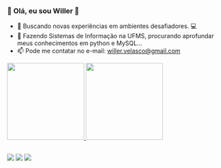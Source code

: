 

### 👋 Olá, eu sou Willer 👋 


<!---
velasco-willer/velasco-willer is a ✨ special ✨ repository because its `README.md` (this file) appears on your GitHub profile.
You can click the Preview link to take a look at your changes.
--->

- 👀 Buscando novas experiências em ambientes desafiadores. &#128187;
- 🌱 Fazendo Sistemas de Informação na UFMS, procurando aprofundar meus conhecimentos em python e MySQL...
- 📫 Pode me contatar no e-mail: willer.velasco@gmail.com

<div>
  <a href="https://www.linkedin.com/in/velasco-willer/">
  <img height="180em" src="https://github-readme-stats.vercel.app/api?username=velasco-willer&show_icons=true&theme=dracula&include_all_commits=true&count_private=true"/>
  <img height="180em" src="https://github-readme-stats.vercel.app/api/top-langs/?username=velasco-willer&layout=compact&langs_count=7&theme=dracula"/>
</div>

 ##
 

<div> 
  <a href="https://wa.me/556792314998?text=Olá!!%20Encontrei%20seu%20perfil%20via%20GitHub.."><img src="https://img.shields.io/badge/WhatsApp-25D366?style=for-the-badge&logo=whatsapp&logoColor=white" target="_blank"></a>
  <a href ="mailto:willer.velasco@gmail.com?Subject=Olá!!%20Encontrei%20seu%20perfil%20via%20GitHub"><img src="https://img.shields.io/badge/-Gmail-%23333?style=for-the-badge&logo=gmail&logoColor=white" target="_blank"></a>
  <a href="https://www.linkedin.com/in/velasco-willer/" target="_blank"><img src="https://img.shields.io/badge/-LinkedIn-%230077B5?style=for-the-badge&logo=linkedin&logoColor=white" target="_blank"></a> 
 </div>
  
  ##
